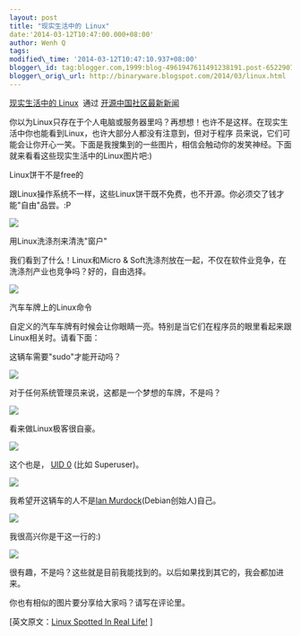 ```yaml
--- 
layout: post 
title: "现实生活中的 Linux" 
date:'2014-03-12T10:47:00.000+08:00' 
author: Wenh Q
tags:
modified\_time: '2014-03-12T10:47:10.937+08:00' 
blogger\_id: tag:blogger.com,1999:blog-4961947611491238191.post-6522907065378086900
blogger\_orig\_url: http://binaryware.blogspot.com/2014/03/linux.html
--- 
```

[现实生活中的
Linux](http://www.oschina.net/news/49645/linux-fun-linux-spotted-in-real-life)  通过
[开源中国社区最新新闻](http://www.oschina.net/?from=rss)



你以为Linux只存在于个人电脑或服务器里吗？再想想！也许不是这样。在现实生活中你也能看到Linux，也许大部分人都没有注意到，但对于程序
员来说，它们可能会让你开心一笑。下面是我搜集到的一些图片，相信会触动你的发笑神经。下面就来看看这些现实生活中的Linux图片吧:)

Linux饼干不是free的



跟Linux操作系统不一样，这些Linux饼干既不免费，也不开源。你必须交了钱才能"自由"品尝。:P



![](https://images-blogger-opensocial.googleusercontent.com/gadgets/proxy?url=http%3A%2F%2Fstatic.oschina.net%2Fuploads%2Fimg%2F201403%2F12072956_pePf.jpg&container=blogger&gadget=a&rewriteMime=image%2F*)

用Linux洗涤剂来清洗"窗户"



我们看到了什么！Linux和Micro &
Soft洗涤剂放在一起，不仅在软件业竞争，在洗涤剂产业也竞争吗？好的，自由选择。



![](https://images-blogger-opensocial.googleusercontent.com/gadgets/proxy?url=http%3A%2F%2Fstatic.oschina.net%2Fuploads%2Fimg%2F201403%2F12072956_TRLF.jpg&container=blogger&gadget=a&rewriteMime=image%2F*)

汽车车牌上的Linux命令



自定义的汽车车牌有时候会让你眼睛一亮。特别是当它们在程序员的眼里看起来跟Linux相关时。请看下面：



这辆车需要"sudo"才能开动吗？



![](https://images-blogger-opensocial.googleusercontent.com/gadgets/proxy?url=http%3A%2F%2Fstatic.oschina.net%2Fuploads%2Fimg%2F201403%2F12072956_BhIT.jpg&container=blogger&gadget=a&rewriteMime=image%2F*)



对于任何系统管理员来说，这都是一个梦想的车牌，不是吗？



![](https://images-blogger-opensocial.googleusercontent.com/gadgets/proxy?url=http%3A%2F%2Fstatic.oschina.net%2Fuploads%2Fimg%2F201403%2F12072956_Fm76.jpg&container=blogger&gadget=a&rewriteMime=image%2F*)



看来做Linux极客很自豪。



![](https://images-blogger-opensocial.googleusercontent.com/gadgets/proxy?url=http%3A%2F%2Fstatic.oschina.net%2Fuploads%2Fimg%2F201403%2F12072957_PltA.jpg&container=blogger&gadget=a&rewriteMime=image%2F*)



这个也是， [UID 0](http://en.wikipedia.org/wiki/User_identifier) (比如
Superuser)。



![](https://images-blogger-opensocial.googleusercontent.com/gadgets/proxy?url=http%3A%2F%2Fstatic.oschina.net%2Fuploads%2Fimg%2F201403%2F12072957_LA4j.jpg&container=blogger&gadget=a&rewriteMime=image%2F*)



我希望开这辆车的人不是[Ian
Murdock](http://en.wikipedia.org/wiki/Ian_Murdock)(Debian创始人)自己。



![](https://images-blogger-opensocial.googleusercontent.com/gadgets/proxy?url=http%3A%2F%2Fstatic.oschina.net%2Fuploads%2Fimg%2F201403%2F12072957_voKI.jpg&container=blogger&gadget=a&rewriteMime=image%2F*)



我很高兴你是干这一行的:)



![](https://images-blogger-opensocial.googleusercontent.com/gadgets/proxy?url=http%3A%2F%2Fstatic.oschina.net%2Fuploads%2Fimg%2F201403%2F12072957_qlBd.jpg&container=blogger&gadget=a&rewriteMime=image%2F*)



很有趣，不是吗？这些就是目前我能找到的。以后如果找到其它的，我会都加进来。



你也有相似的图片要分享给大家吗？请写在评论里。




[英文原文：[Linux Spotted In Real
Life!](http://itsfoss.com/linux-spotted-real-life/) 
]
